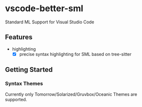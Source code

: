 # vscode-better-sml

Standard ML Support for Visual Studio Code

## Features

- highlighting
	- [x] precise syntax highlighting for SML based on tree-sitter

## Getting Started

### Syntax Themes

Currently only Tomorrow/Solarized/Gruvbox/Oceanic Themes are supported.
